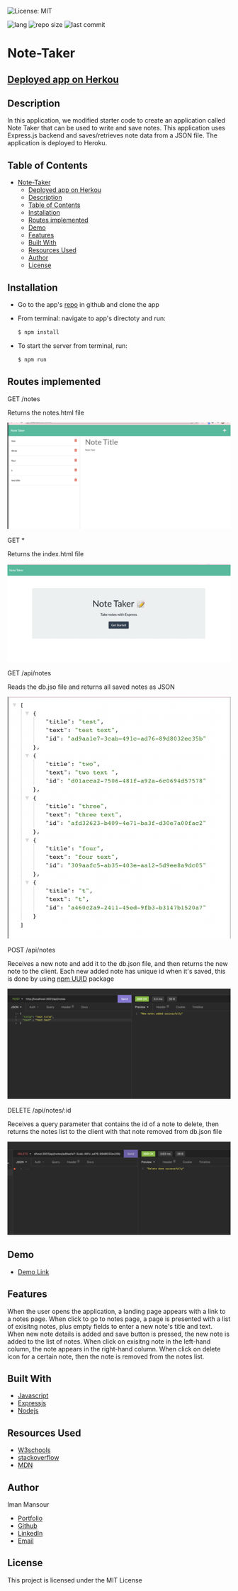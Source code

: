 ![License: MIT](https://img.shields.io/badge/License-MIT-yellow.svg)

![lang](https://img.shields.io/github/languages/top/imanmansour86/Note-Taker)
![repo size](https://img.shields.io/github/repo-size/imanmansour86/Note-Taker)
![last commit](https://img.shields.io/github/last-commit/imanmansour86/Note-Taker)

# Note-Taker

## [Deployed app on Herkou](https://note-takev1.herokuapp.com/)

## Description

In this application, we modified starter code to create an application called Note Taker that can be used to write and save notes. This application uses Express.js backend and saves/retrieves note data from a JSON file.
The application is deployed to Heroku.

## Table of Contents

- [Note-Taker](#note-taker)
  - [Deployed app on Herkou](#deployed-app-on-herkou)
  - [Description](#description)
  - [Table of Contents](#table-of-contents)
  - [Installation](#installation)
  - [Routes implemented](#routes-implemented)
  - [Demo](#demo)
  - [Features](#features)
  - [Built With](#built-with)
  - [Resources Used](#resources-used)
  - [Author](#author)
  - [License](#license)

## Installation

- Go to the app's [repo](https://github.com/imanmansour86/Note-Taker) in github and clone the app
- From terminal: navigate to app's directoty and run:

  ```md
  $ npm install
  ```

- To start the server from terminal, run:

  ```md
  $ npm run
  ```

## Routes implemented

GET /notes

Returns the notes.html file

![main](Develop/public/images/notes.png)

GET \*

Returns the index.html file

![main](Develop/public/images/landing.png)

GET /api/notes

Reads the db.jso file and returns all saved notes as JSON

![main](Develop/public/images/get-apinotes.png)

POST /api/notes

Receives a new note and add it to the db.json file, and then returns the new note to the client. Each new added note has unique id when it's saved, this is done by using [npm UUID](https://www.npmjs.com/package/uuid) package

![main](Develop/public/images/post.png)

DELETE /api/notes/:id

Receives a query parameter that contains the id of a note to delete, then returns the notes list to the client with that note removed from db.json file

![main](Develop/public/images/delete.png)

## Demo

- [Demo Link](https://watch.screencastify.com/v/C21Lj5uf2sOVbjNo0BmS)

## Features

When the user opens the application, a landing page appears with a link to a notes page. When click to go to notes page, a page is presented with a list of exisitng notes, plus empty fields to enter a new note's title and text. When new note details is added and save button is pressed, the new note is added to the list of notes. When click on exisitng note in the left-hand column, the note appears in the right-hand column. When click on delete icon for a certain note, then the note is removed from the notes list.

## Built With

- [Javascript](https://developer.mozilla.org/en-US/docs/Web/JavaScript)
- [Expressjs](https://expressjs.com/)
- [Nodejs](https://nodejs.dev/learn/output-to-the-command-line-using-nodejs)

## Resources Used

- [W3schools](https://www.w3schools.com)
- [stackoverflow](https://stackoverflow.com)
- [MDN](https://developer.mozilla.org/en-US/docs/Web/CSS)

## Author

Iman Mansour

- [Portfolio](https://imanmansour86.github.io/new-portfolio/)
- [Github](https://github.com/imanmansour86)
- [LinkedIn](https://www.linkedin.com/in/iman-mansour-51391515/)
- [Email](mailto:imanmansour86@gmail.com)

## License

This project is licensed under the MIT License
